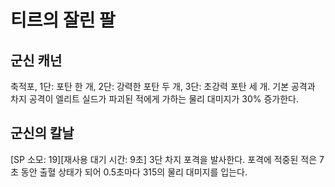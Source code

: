 # 티르의 잘린 팔

## 군신 캐넌

축적포, 1단: 포탄 한 개, 2단: 강력한 포탄 두 개, 3단: 초강력 포탄 세 개.
기본 공격과 차지 공격이 엘리트 실드가 파괴된 적에게 가하는 물리 대미지가 30% 증가한다.

## 군신의 칼날

[SP 소모: 19][재사용 대기 시간: 9초] 3단 차지 포격을 발사한다. 포격에 적중된 적은 7초 동안 출혈 상태가 되어 0.5초마다 315의 물리 대미지를 입는다.
